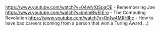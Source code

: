 https://www.youtube.com/watch?v=04wNIQSpaOE - Remembering Joe
https://www.youtube.com/watch?v=innmBwEIE-o - The Computing Revolution
https://www.youtube.com/watch?v=Rn1w4MRHIhc - How to have bad careers (coming from a person that won a Turing Award ...)
